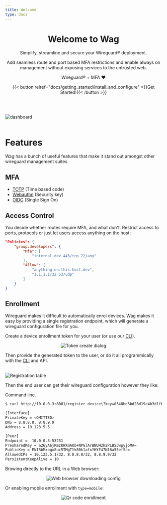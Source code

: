 ```yaml
---
title: Welcome
type: docs
---
```


<link rel="stylesheet" href="/css/custom.css">

<div style="text-align:center">
<h1>Welcome to Wag</h1>
<p>
Simplify, streamline and secure your Wireguard® deployment.
</p>
<p>Add seamless route and port based MFA restrictions and enable always on management without exposing services to the untrusted web.</p>
<p>Wireguard® + MFA ❤️</p>

{{< button relref="docs/getting_started/install_and_configure" >}}Get Started!{{< /button >}}

</div>

<br><br>

<img src="/img/show_ui/dashboard.png" alt="dashboard" class="shadow">
<br><br>

# Features

Wag has a bunch of useful features that make it stand out amongst other wireguard management suites.

## MFA

- [TOTP](https://en.wikipedia.org/wiki/Time-based_one-time_password) (Time based code)
- [Webauthn](https://www.yubico.com/authentication-standards/webauthn/) (Security key)
- [OIDC](/docs/guides/sign_sign_on) (Single Sign On)


## Access Control

You decide whether routes require MFA, and what don't. Restrict access to ports, protocols or just let users access anything on the host:

```json
"Policies": {
    "group:developers": {
        "Mfa": [
            "internal.dev 443/tcp 22/any"
        ],
        "Allow": [
            "anything.on.this.host.dev",
            "1.1.1.1/32 53/udp"
        ]
    }
}
```


## Enrollment

Wireguard makes it difficult to automatically enrol devices. Wag makes it easy by providing a single registration endpoint, which will generate a wireguard configuration file for you. 


Create a device enrollment token for your user (or use our [CLI](/docs/reference/cli)).
<div style="text-align:center">
<img src="/img/show_ui/registration_prompt.png" alt="Token create dialog" class="shadow">
</div>
  
Then provide the generated token to the user, or do it all programmically with the [CLI](/docs/reference/cli) and API.  
  
<br>
<img src="/img/show_ui/token_create_result.png" alt="Registration table" class="shadow">


Then the end user can get their wireguard configuration however they like:

Command line.
```sh
$ curl http://10.0.0.3:8081/register_device\?key=0348bd3bd28d19e4b3d1fbf9564b522b0b3367cdb29432703f945a0d98c27629

[Interface]
PrivateKey = <OMITTED>
DNS = 8.8.8.8, 8.8.9.9
Address = 10.123.5.5

[Peer]
Endpoint =  10.0.0.3:53231
PresharedKey = a26yA6jRmzKWXmAOb+NPGlArBNUH2h2PLBS3wpyjoMA=
PublicKey = EkIRbMxogx8uc5TMgTYk80k1afxYHYE47N16a55efSc=
AllowedIPs = 10.123.5.1/32, 8.8.8.8/32, 8.8.9.9/32
PersistentKeepAlive = 10
```

Browing directly to the URL in a Web browser:   
<div style="text-align:center">   
<img src="/img/show_ui/web_browser_download_conf.png" alt="Web browser downloading config" class="shadow">
</div>

Or enabling mobile enrollment with `type=mobile`:  
<div style="text-align:center">  
<img src="/img/show_ui/qr_code.png" alt="Qr code enrollment" class="shadow">
</div>


